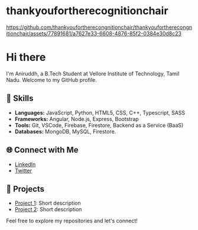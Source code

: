 # thankyoufortherecognitionchair




https://github.com/thankyoufortherecongnitionchair/thankyoufortherecongnitionchair/assets/77891681/a7627e33-6608-4876-85f2-0384e30d8c23




# Hi there

I'm Aniruddh, a B.Tech Student at Vellore Institute of Technology, Tamil Nadu. Welcome to my GitHub profile.

## 🚀 Skills

- **Languages:** JavaScript, Python, HTML5, CSS, C++, Typescript, SASS
- **Frameworks:** Angular, Node.js, Express, Bootstrap
- **Tools:** Git, VSCode, Firebase, Firestore, Backend as a Service (BaaS)
- **Databases:** MongoDB, MySQL, Firestore.

## 🌐 Connect with Me

- [LinkedIn](https://www.linkedin.com/in/aniruddh-tiwari-7ab938134/)
- [Twitter](https://twitter.com/yourtwitter)

## 📂 Projects

- [Project 1](https://github.com/yourusername/project1): Short description
- [Project 2](https://github.com/yourusername/project2): Short description

Feel free to explore my repositories and let's connect!

